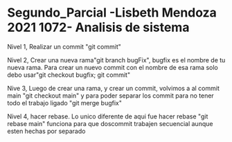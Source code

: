 # Segundo_Parcial -Lisbeth Mendoza 2021 1072- Analisis de sistema 
Nivel 1, Realizar un commit "git commit"

Nivel 2, Crear una nueva rama"git branch bugFix", bugfix es el nombre de tu nueva rama. Para crear un nuevo commit con el nombre de esa rama solo debo usar"git checkout bugfix; git commit"

Nive 3, Luego de crear una rama, y crear un commit, volvimos a al commit main "git checkout main" y para poder separar los commit para no tener todo el trabajo ligado "git merge bugfix"

Nivel 4, hacer rebase. Lo unico diferente de aqui fue hacer rebase "git rebase main" funciona para que doscommit trabajen secuencial aunque esten hechas por separado


